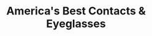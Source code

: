 ---
title: "America's Best Contacts & Eyeglasses"
url: /cicero/americas-best-contacts-und-eyeglasses/
shop: Optiker
---
